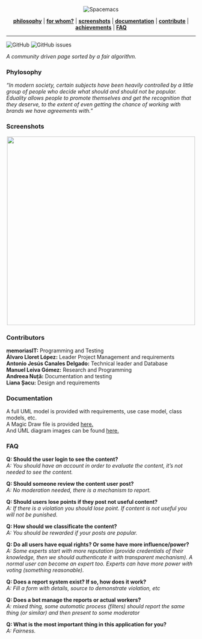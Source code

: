 <p align="center"><img src="/docs/static/img/banner.png" alt="Spacemacs"/></p>
<p align="center">
<b><a href="">philosophy</a></b>
|
<b><a href="">for whom?</a></b>
|
<b><a href="">screenshots</a></b>
|
<b><a href="">documentation</a></b>
|
<b><a href="">contribute</a></b>
|
<b><a href="">achievements</a></b>
|
<b><a href="">FAQ</a></b>
</p>

- - -
<img alt="GitHub" src="https://img.shields.io/github/license/memoriasIT/Eduality?style=flat-square">  <img alt="GitHub issues" src="https://img.shields.io/github/issues-raw/memoriasIT/Eduality?style=flat-square">

_A community driven page sorted by a fair algorithm._

<h3> Phylosophy </h3>

_“In modern society, certain subjects have been heavily controlled by a little group of people who decide what should and should not be popular. Eduality allows people to promote themselves and get the recognition that they deserve, to the extent of even getting the chance of working with brands we have agreements with.”_



<h3> Screenshots </h3>

<p align="center"><img width="500px" src="https://raw.githubusercontent.com/memoriasIT/Eduality/master/docs/static/img/index.jpeg"></p>
<p align="center">


<h3> Contributors </h3>

<b>memoriasIT:</b> Programming and Testing<br>
<b>Álvaro Lloret López:</b> Leader Project Management and requirements<br>
<b>Antonio Jesús Canales Delgado:</b> Technical leader and Database  <br>
<b>Manuel Leiva Gómez:</b> Research and Programming<br>
<b>Andreea Nuță:</b> Documentation and testing<br>
<b>Liana Șacu:</b> Design and requirements<br>

<h3> Documentation </h3>

A full UML model is provided with requirements, use case model, class models, etc.
<br>A Magic Draw file is provided <a href="https://github.com/memoriasIT/Eduality/blob/master/docs/EdualityUML.mdzip">here.</a>
<br>And UML diagram images can be found <a href="https://github.com/memoriasIT/Eduality/tree/master/docs/UML">here.</a>

<h3> FAQ </h3>

**Q: Should the user login to see the content?** <br>
_A: You should have an account in order to evaluate the content, it’s not needed to see the content._

**Q: Should someone review the content user post?**<br>
_A: No moderation needed, there is a mechanism to report._

**Q: Should users lose points if they post not useful content?**<br>
_A: If there is a violation you should lose point. If content is not useful you will not be punished._

**Q: How should we classificate the content?**<br>
_A: You should be rewarded if your posts are popular._

**Q: Do all users have equal rights? Or some have more influence/power?**<br>
_A: Some experts start with more reputation (provide credentials of their knowledge, 
then we should authenticate it with transparent mechanism). A normal user can become an expert too. 
Experts can have more power with voting (something reasonable)._

**Q: Does a report system exist? If so, how does it work?**<br>
_A: Fill a form with details, source to demonstrate violation, etc_

**Q: Does a bot manage the reports or actual workers?**<br>
_A: mixed thing, some automatic process (filters) should report the same thing (or similar) and then present to some moderator_

**Q: What is the most important thing in this application for you?**<br>
_A: Fairness._
